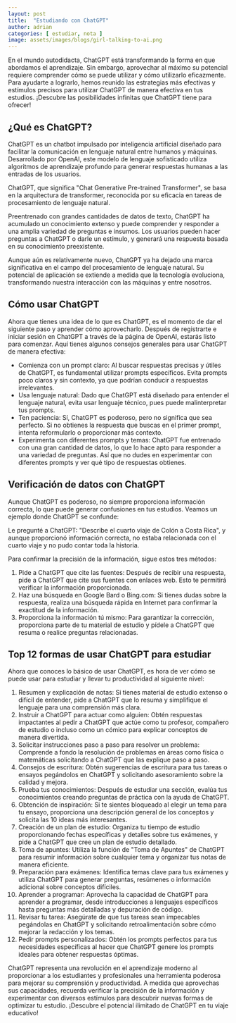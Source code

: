 ```yaml
---
layout: post
title:  "Estudiando con ChatGPT"
author: adrian
categories: [ estudiar, nota ]
image: assets/images/blogs/girl-talking-to-ai.png
---
```


En el mundo autodidacta, ChatGPT está transformando la forma en que abordamos el aprendizaje. Sin embargo, aprovechar al máximo su potencial requiere comprender cómo se puede utilizar y cómo utilizarlo eficazmente. Para ayudarte a lograrlo, hemos reunido las estrategias más efectivas y estímulos precisos para utilizar ChatGPT de manera efectiva en tus estudios. ¡Descubre las posibilidades infinitas que ChatGPT tiene para ofrecer!

## ¿Qué es ChatGPT?
ChatGPT es un chatbot impulsado por inteligencia artificial diseñado para facilitar la comunicación en lenguaje natural entre humanos y máquinas. Desarrollado por OpenAI, este modelo de lenguaje sofisticado utiliza algoritmos de aprendizaje profundo para generar respuestas humanas a las entradas de los usuarios.

ChatGPT, que significa "Chat Generative Pre-trained Transformer", se basa en la arquitectura de transformer, reconocida por su eficacia en tareas de procesamiento de lenguaje natural.

Preentrenado con grandes cantidades de datos de texto, ChatGPT ha acumulado un conocimiento extenso y puede comprender y responder a una amplia variedad de preguntas e insumos. Los usuarios pueden hacer preguntas a ChatGPT o darle un estímulo, y generará una respuesta basada en su conocimiento preexistente.

Aunque aún es relativamente nuevo, ChatGPT ya ha dejado una marca significativa en el campo del procesamiento de lenguaje natural. Su potencial de aplicación se extiende a medida que la tecnología evoluciona, transformando nuestra interacción con las máquinas y entre nosotros.

## Cómo usar ChatGPT
Ahora que tienes una idea de lo que es ChatGPT, es el momento de dar el siguiente paso y aprender cómo aprovecharlo. Después de registrarte e iniciar sesión en ChatGPT a través de la página de OpenAI, estarás listo para comenzar. Aquí tienes algunos consejos generales para usar ChatGPT de manera efectiva:

- Comienza con un prompt claro: Al buscar respuestas precisas y útiles de ChatGPT, es fundamental utilizar prompts específicos. Evita prompts poco claros y sin contexto, ya que podrían conducir a respuestas irrelevantes.
- Usa lenguaje natural: Dado que ChatGPT está diseñado para entender el lenguaje natural, evita usar lenguaje técnico, pues puede malinterpretar tus prompts.
- Ten paciencia: Sí, ChatGPT es poderoso, pero no significa que sea perfecto. Si no obtienes la respuesta que buscas en el primer prompt, intenta reformularlo o proporcionar más contexto.
- Experimenta con diferentes prompts y temas: ChatGPT fue entrenado con una gran cantidad de datos, lo que lo hace apto para responder a una variedad de preguntas. Así que no dudes en experimentar con diferentes prompts y ver qué tipo de respuestas obtienes.

## Verificación de datos con ChatGPT
Aunque ChatGPT es poderoso, no siempre proporciona información correcta, lo que puede generar confusiones en tus estudios. Veamos un ejemplo donde ChatGPT se confunde:

Le pregunté a ChatGPT: "Describe el cuarto viaje de Colón a Costa Rica", y aunque proporcionó información correcta, no estaba relacionada con el cuarto viaje y no pudo contar toda la historia.

Para confirmar la precisión de la información, sigue estos tres métodos:
1. Pide a ChatGPT que cite las fuentes: Después de recibir una respuesta, pide a ChatGPT que cite sus fuentes con enlaces web. Esto te permitirá verificar la información proporcionada.
2. Haz una búsqueda en Google Bard o Bing.com: Si tienes dudas sobre la respuesta, realiza una búsqueda rápida en Internet para confirmar la exactitud de la información.
3. Proporciona la información tú mismo: Para garantizar la corrección, proporciona parte de tu material de estudio y pídele a ChatGPT que resuma o realice preguntas relacionadas.

## Top 12 formas de usar ChatGPT para estudiar
Ahora que conoces lo básico de usar ChatGPT, es hora de ver cómo se puede usar para estudiar y llevar tu productividad al siguiente nivel:

1. Resumen y explicación de notas: Si tienes material de estudio extenso o difícil de entender, pide a ChatGPT que lo resuma y simplifique el lenguaje para una comprensión más clara.
2. Instruir a ChatGPT para actuar como alguien: Obtén respuestas impactantes al pedir a ChatGPT que actúe como tu profesor, compañero de estudio o incluso como un cómico para explicar conceptos de manera divertida.
3. Solicitar instrucciones paso a paso para resolver un problema: Comprende a fondo la resolución de problemas en áreas como física o matemáticas solicitando a ChatGPT que las explique paso a paso.
4. Consejos de escritura: Obtén sugerencias de escritura para tus tareas o ensayos pegándolos en ChatGPT y solicitando asesoramiento sobre la calidad y mejora.
5. Prueba tus conocimientos: Después de estudiar una sección, evalúa tus conocimientos creando preguntas de práctica con la ayuda de ChatGPT.
6. Obtención de inspiración: Si te sientes bloqueado al elegir un tema para tu ensayo, proporciona una descripción general de los conceptos y solicita las 10 ideas más interesantes.
7. Creación de un plan de estudio: Organiza tu tiempo de estudio proporcionando fechas específicas y detalles sobre tus exámenes, y pide a ChatGPT que cree un plan de estudio detallado.
8. Toma de apuntes: Utiliza la función de "Toma de Apuntes" de ChatGPT para resumir información sobre cualquier tema y organizar tus notas de manera eficiente.
9. Preparación para exámenes: Identifica temas clave para tus exámenes y utiliza ChatGPT para generar preguntas, resúmenes o información adicional sobre conceptos difíciles.
10. Aprender a programar: Aprovecha la capacidad de ChatGPT para aprender a programar, desde introducciones a lenguajes específicos hasta preguntas más detalladas y depuración de código.
11. Revisar tu tarea: Asegúrate de que tus tareas sean impecables pegándolas en ChatGPT y solicitando retroalimentación sobre cómo mejorar la redacción y los temas.
12. Pedir prompts personalizados: Obtén los prompts perfectos para tus necesidades específicas al hacer que ChatGPT genere los prompts ideales para obtener respuestas óptimas.

ChatGPT representa una revolución en el aprendizaje moderno al proporcionar a los estudiantes y profesionales una herramienta poderosa para mejorar su comprensión y productividad. A medida que aprovechas sus capacidades, recuerda verificar la precisión de la información y experimentar con diversos estímulos para descubrir nuevas formas de optimizar tu estudio. ¡Descubre el potencial ilimitado de ChatGPT en tu viaje educativo!
